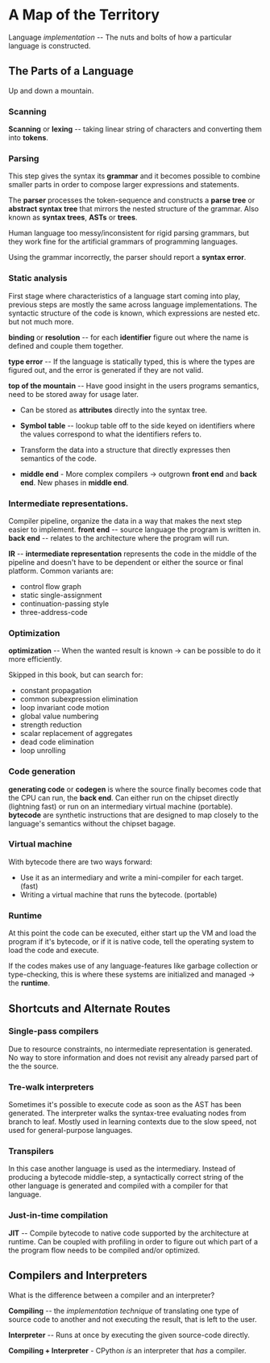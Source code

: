 # A Map of the Territory

Language _implementation_ -- The nuts and bolts of how a particular language is
constructed.

## The Parts of a Language

Up and down a mountain.

### Scanning

**Scanning** or **lexing** -- taking linear string of characters and converting
them into **tokens**.

### Parsing

This step gives the syntax its **grammar** and it becomes possible to combine
smaller parts in order to compose larger expressions and statements.

The **parser** processes the token-sequence and constructs a **parse tree** or
**abstract syntax tree** that mirrors the nested structure of the grammar.
Also known as **syntax trees**, **ASTs** or **trees**.

Human language too messy/inconsistent for rigid parsing grammars, but they work
fine for the artificial grammars of programming languages.

Using the grammar incorrectly, the parser should report a **syntax error**.

### Static analysis

First stage where characteristics of a language start coming into play,
previous steps are mostly the same across language implementations.
The syntactic structure of the code is known, which expressions are nested
etc. but not much more.

**binding** or **resolution** -- for each **identifier** figure out where the
name is defined and couple them together.

**type error** -- If the language is statically typed, this is where the types
are figured out, and the error is generated if they are not valid.

**top of the mountain** -- Have good insight in the users programs semantics,
need to be stored away for usage later.

* Can be stored as **attributes** directly into the syntax tree.
* **Symbol table** -- lookup table off to the side keyed on identifiers where
  the values correspond to what the identifiers refers to.
* Transform the data into a structure that directly expresses then semantics of
  the code.

* **middle end** - More complex compilers -> outgrown **front end** and **back
  end**. New phases in **middle end**.

### Intermediate representations.

Compiler pipeline, organize the data in a way that makes the next step easier
to implement. **front end** -- source language the program is written in.
**back end** -- relates to the architecture where the program will run.

**IR** -- **intermediate representation** represents the code in the middle of
the pipeline and doesn't have to be dependent or either the source or final
platform. Common variants are:
* control flow graph
* static single-assignment
* continuation-passing style
* three-address-code

### Optimization

**optimization** -- When the wanted result is known -> can be possible to do it
more efficiently.

Skipped in this book, but can search for:
* constant propagation
* common subexpression elimination
* loop invariant code motion
* global value numbering
* strength reduction
* scalar replacement of aggregates
* dead code elimination
* loop unrolling


### Code generation

**generating code** or **codegen** is where the source finally becomes code
that the CPU can run, the **back end**. Can either run on the chipset directly
(lightning fast) or run on an intermediary virtual machine (portable).
**bytecode** are synthetic instructions that are designed to map closely to the
language's semantics without the chipset bagage.


### Virtual machine

With bytecode there are two ways forward:
* Use it as an intermediary and write a mini-compiler for each target. (fast)
* Writing a virtual machine that runs the bytecode. (portable)


### Runtime

At this point the code can be executed, either start up the VM and load the
program if it's bytecode, or if it is native code, tell the operating system to
load the code and execute.

If the codes makes use of any language-features like garbage collection or
type-checking, this is where these systems are initialized and managed -> the
**runtime**.


## Shortcuts and Alternate Routes

### Single-pass compilers

Due to resource constraints, no intermediate representation is generated.
No way to store information and does not revisit any already parsed part of the
the source.


### Tre-walk interpreters

Sometimes it's possible to execute code as soon as the AST has been generated.
The interpreter walks the syntax-tree evaluating nodes from branch to leaf.
Mostly used in learning contexts due to the slow speed, not used for
general-purpose languages.


### Transpilers

In this case another language is used as the intermediary. Instead of producing
a bytecode middle-step, a syntactically correct string of the other language is
generated and compiled with a compiler for that language.


### Just-in-time compilation

**JIT** -- Compile bytecode to native code supported by the architecture at
runtime. Can be coupled with profiling in order to figure out which part of a
the program flow needs to be compiled and/or optimized.


## Compilers and Interpreters

What is the difference between a compiler and an interpreter?

**Compiling** -- the _implementation technique_ of translating one type of
source code to another and not executing the result, that is left to the user.

**Interpreter** -- Runs at once by executing the given source-code directly.

**Compiling + Interpreter** - CPython _is_ an interpreter that _has_ a
compiler.
